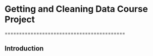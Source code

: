 # Getting and Cleaning Data Course Project
==========================================

Introduction
------------------------------------------


